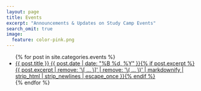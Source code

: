 ```yaml
---
layout: page
title: Events
excerpt: "Announcements & Updates on Study Camp Events"
search_omit: true
image:
  feature: color-pink.png
---
```


<ul class="post-list">
{% for post in site.categories.events %} 
  <li><article><a href="{{ site.url }}{{ post.url }}">{{ post.title }} <span class="entry-date"><time datetime="{{ post.date | date_to_xmlschema }}">{{ post.date | date: "%B %d, %Y" }}</time></span>{% if post.excerpt %} <span class="excerpt">{{ post.excerpt | remove: '\[ ... \]' | remove: '\( ... \)' | markdownify | strip_html | strip_newlines | escape_once }}</span>{% endif %}</a></article></li>
{% endfor %}
</ul>
